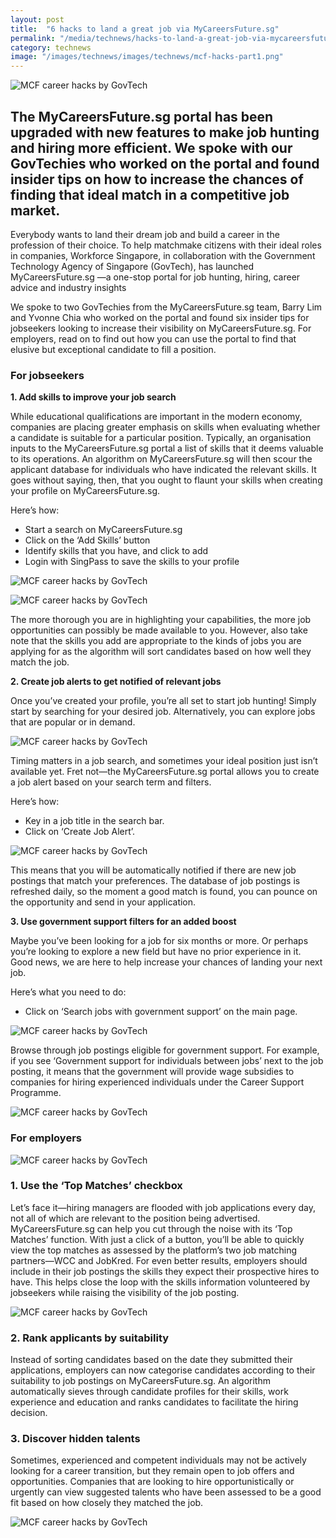 ```yaml
---
layout: post
title:  "6 hacks to land a great job via MyCareersFuture.sg"
permalink: "/media/technews/hacks-to-land-a-great-job-via-mycareersfuture"
category: technews
image: "/images/technews/images/technews/mcf-hacks-part1.png"
---
```


![MCF career hacks by GovTech](/images/technews/mcf-hacks-part1.png)

The MyCareersFuture.sg portal has been upgraded with new features to make job hunting and hiring more efficient. We spoke with our GovTechies who worked on the portal and found insider tips on how to increase the chances of finding that ideal match in a competitive job market.
--

Everybody wants to land their dream job and build a career in the profession of their choice. To help matchmake citizens with their ideal roles in companies, Workforce Singapore, in collaboration with the Government Technology Agency of Singapore (GovTech), has launched MyCareersFuture.sg —a one-stop portal for job hunting, hiring, career advice and industry insights

We spoke to two GovTechies from the MyCareersFuture.sg team, Barry Lim and Yvonne Chia who worked on the portal and found six insider tips for jobseekers looking to increase their visibility on MyCareersFuture.sg. For employers, read on to find out how you can use the portal to find that elusive but exceptional candidate to fill a position.

### **For jobseekers**

**1. Add skills to improve your job search**
 
While educational qualifications are important in the modern economy, companies are placing greater emphasis on skills when evaluating whether a candidate is suitable for a particular position. Typically, an organisation inputs to the MyCareersFuture.sg portal a list of skills that it deems valuable to its operations. An algorithm on MyCareersFuture.sg will then scour the applicant database for individuals who have indicated the relevant skills. It goes without saying, then, that you ought to flaunt your skills when creating your profile on MyCareersFuture.sg.
 
Here’s how:
 - Start a search on MyCareersFuture.sg
 - Click on the ‘Add Skills’ button
 - Identify skills that you have, and click to add
 - Login with SingPass to save the skills to your profile
 
 ![MCF career hacks by GovTech](/images/technews/mcf-hacks-part2.png)
 
 
 ![MCF career hacks by GovTech](/images/technews/mcf-hacks-part3.png)
 
The more thorough you are in highlighting your capabilities, the more job opportunities can possibly be made available to you. However, also take note that the skills you add are appropriate to the kinds of jobs you are applying for as the algorithm will sort candidates based on how well they match the job.
 
**2. Create job alerts to get notified of relevant jobs**
 
Once you’ve created your profile, you’re all set to start job hunting! Simply start by searching for your desired job. Alternatively, you can explore jobs that are popular or in demand. 

![MCF career hacks by GovTech](/images/technews/mcf-hacks-part4.png)
 
Timing matters in a job search, and sometimes your ideal position just isn’t available yet. Fret not—the MyCareersFuture.sg portal allows you to create a job alert based on your search term and filters.
 
Here’s how:
 - Key in a job title in the search bar.
 - Click on ‘Create Job Alert’.
 
 ![MCF career hacks by GovTech](/images/technews/mcf-hacks-part5.png)
 
This means that you will be automatically notified if there are new job postings that match your preferences. The database of job postings is refreshed daily, so the moment a good match is found, you can pounce on the opportunity and send in your application.
 
**3. Use government support filters for an added boost**
 
Maybe you’ve been looking for a job for six months or more. Or perhaps you’re looking to explore a new field but have no prior experience in it. Good news, we are here to help increase your chances of landing your next job.
 
Here’s what you need to do:
 - Click on ‘Search jobs with government support’ on the main page.
 
![MCF career hacks by GovTech](/images/technews/mcf-hacks-part6.png)
 
Browse through job postings eligible for government support. For example, if you see ‘Government support for individuals between jobs’ next to the job posting, it means that the government will provide wage subsidies to companies for hiring experienced individuals under the Career Support Programme. 

![MCF career hacks by GovTech](/images/technews/mcf-hacks-part7.png)
 
### **For employers**

![MCF career hacks by GovTech](/images/technews/mcf-hacks-part8.png)
 
### **1. Use the ‘Top Matches’ checkbox**
 
Let’s face it—hiring managers are flooded with job applications every day, not all of which are relevant to the position being advertised. MyCareersFuture.sg can help you cut through the noise with its ‘Top Matches’ function. With just a click of a button, you’ll be able to quickly view the top matches as assessed by the platform’s two job matching partners—WCC and JobKred. For even better results, employers should include in their job postings the skills they expect their prospective hires to have. This helps close the loop with the skills information volunteered by jobseekers while raising the visibility of the job posting. 

![MCF career hacks by GovTech](/images/technews/mcf-hacks-part9.png)
 
### **2. Rank applicants by suitability**
 
Instead of sorting candidates based on the date they submitted their applications, employers can now categorise candidates according to their suitability to job postings on MyCareersFuture.sg. An algorithm automatically sieves through candidate profiles for their skills, work experience and education and ranks candidates to facilitate the hiring decision. 
 
### **3. Discover hidden talents**
 
Sometimes, experienced and competent individuals may not be actively looking for a career transition, but they remain open to job offers and opportunities. Companies that are looking to hire opportunistically or urgently can view suggested talents who have been assessed to be a good fit based on how closely they matched the job.

![MCF career hacks by GovTech](/images/technews/mcf-hacks-part10.png)

